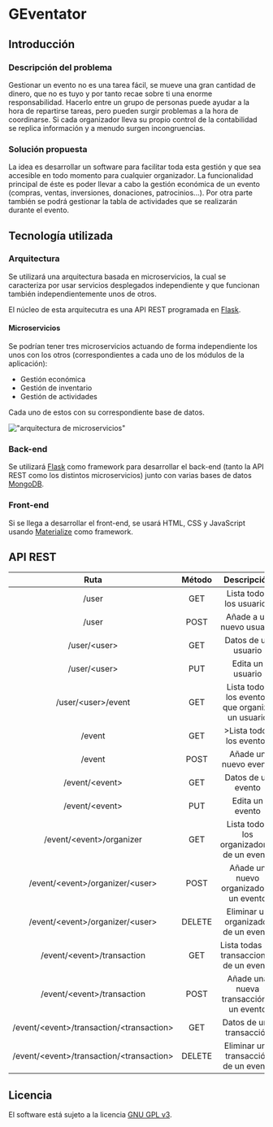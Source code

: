 # GEventator

## Introducción

### Descripción del problema

Gestionar un evento no es una tarea fácil, se mueve una gran cantidad de dinero, que no es tuyo y por tanto recae sobre ti una enorme responsabilidad. Hacerlo entre un grupo de personas puede ayudar a la hora de repartirse tareas, pero pueden surgir problemas a la hora de coordinarse. Si cada organizador lleva su propio control de la contabilidad se replica información y a menudo surgen incongruencias.

### Solución propuesta

La idea es desarrollar un software para facilitar toda esta gestión y que sea accesible en todo momento para cualquier organizador. La funcionalidad principal de éste es poder llevar a cabo la gestión económica de un evento (compras, ventas, inversiones, donaciones, patrocinios...). Por otra parte también se podrá gestionar la tabla de actividades que se realizarán durante el evento.

## Tecnología utilizada

### Arquitectura

Se utilizará una arquitectura basada en microservicios, la cual se caracteriza por usar servicios desplegados independiente y que funcionan también independientemente unos de otros.

El núcleo de esta arquitecutra es una API REST programada en [Flask](http://flask.pocoo.org/).

#### Microservicios

Se podrían tener tres microservicios actuando de forma independiente los unos con los otros (correspondientes a cada uno de los módulos de la aplicación):

- Gestión económica
- Gestión de inventario
- Gestión de actividades

Cada uno de estos con su correspondiente base de datos.

!["arquitectura de microservicios"](https://github.com/fblupi/GEventator/raw/gh-pages/img/microservicios.png)

### Back-end

Se utilizará [Flask](http://flask.pocoo.org/) como framework para desarrollar el back-end (tanto la API REST como los distintos microservicios) junto con varias bases de datos [MongoDB](https://www.mongodb.com/).

### Front-end

Si se llega a desarrollar el front-end, se usará HTML, CSS y JavaScript usando [Materialize](http://materializecss.com/) como framework.

## API REST

| Ruta | Método | Descripción |
|:-:|:-:|:-:|
| /user | GET | Lista todos los usuarios |
| /user | POST | Añade a un nuevo usuario |
| /user/&lt;user> | GET | Datos de un usuario |
| /user/&lt;user&gt; | PUT | Edita un usuario |
| /user/&lt;user&gt;/event | GET | Lista todos los eventos que organiza un usuario |
| /event | GET |&gt;Lista todos los eventos |
| /event | POST | Añade un nuevo evento |
| /event/&lt;event&gt; | GET | Datos de un evento |
| /event/&lt;event&gt; | PUT | Edita un evento |
| /event/&lt;event&gt;/organizer | GET | Lista todos los organizadores de un evento |
| /event/&lt;event&gt;/organizer/&lt;user&gt; | POST | Añade un nuevo organizador a un evento |
| /event/&lt;event&gt;/organizer/&lt;user&gt; | DELETE | Eliminar un organizador de un evento |
| /event/&lt;event&gt;/transaction | GET | Lista todas las transacciones de un evento |
| /event/&lt;event&gt;/transaction | POST | Añade una nueva transacción a un evento |
| /event/&lt;event&gt;/transaction/&lt;transaction&gt; | GET | Datos de una transacción |
| /event/&lt;event&gt;/transaction/&lt;transaction&gt; | DELETE | Eliminar una transacción de un evento |

## Licencia

El software está sujeto a la licencia [GNU GPL v3](https://github.com/fblupi/master_informatica-CC/blob/master/LICENSE).
